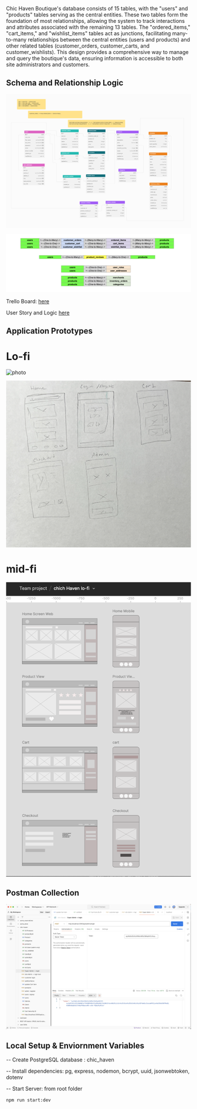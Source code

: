 Chic Haven Boutique's database consists of 15 tables, with the "users" and "products" tables serving as the central entities. These two tables form the foundation of most relationships, allowing the system to track interactions and attributes associated with the remaining 13 tables. The "ordered_items," "cart_items," and "wishlist_items" tables act as junctions, facilitating many-to-many relationships between the central entities (users and products) and other related tables (customer_orders, customer_carts, and customer_wishlists). This design provides a comprehensive way to manage and query the boutique's data, ensuring information is accessible to both site administrators and customers.

## Schema and Relationship Logic

![photo](./images/database_schema.png)

![photo](./images/schema-logic.png)

Trello Board: [here](https://docs.google.com/spreadsheets/d/12P3g-iGvFKMqc1FE_yd0Fw41fo_1pcaz2AfFbJcMvvQ/edit?usp=sharing)

User Story and Logic [here](https://docs.google.com/spreadsheets/d/12P3g-iGvFKMqc1FE_yd0Fw41fo_1pcaz2AfFbJcMvvQ/edit?usp=sharing)

## Application Prototypes

# Lo-fi

![photo](./images/low-fi-desktop.png)

![photo](./images/low-fi-mobile.png)

# mid-fi

![photo](./images/mid-fi.png)

## Postman Collection

![photo](./images/postman.png)

## Local Setup & Enviornment Variables

-- Create PostgreSQL database : chic_haven

-- Install dependencies: pg, express, nodemon, bcrypt, uuid, jsonwebtoken, dotenv

-- Start Server: from root folder

```
npm run start:dev
```
